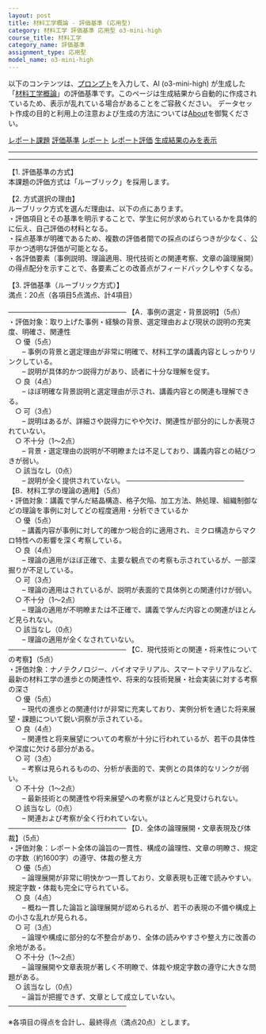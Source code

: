 ```yaml
---
layout: post
title: 材料工学概論 - 評価基準 (応用型)
category: 材料工学 評価基準 応用型 o3-mini-high
course_title: 材料工学
category_name: 評価基準
assignment_type: 応用型
model_name: o3-mini-high
---
```


以下のコンテンツは、[プロンプト](https://github.com/takedatoshiyuki/synthetic_assignments/tree/main/generated/材料工学/o3-mini-high/prompt_評価基準-応用型.md)を入力して、AI (o3-mini-high) が生成した「[材料工学概論](/contents/材料工学/)」の評価基準です。このページは生成結果から自動的に作成されているため、表示が乱れている場合があることをご容赦ください。
データセット作成の目的と利用上の注意および生成の方法については[About](/About)を御覧ください。

[レポート課題](../レポート課題-応用型)
[評価基準](../評価基準-応用型)
[レポート](../レポート-応用型)
[レポート評価](../レポート評価-応用型)
[生成結果のみを表示](https://github.com/takedatoshiyuki/synthetic_assignments/tree/main/generated/材料工学/o3-mini-high/評価基準-応用型.md)
  

***
***
  
【1. 評価基準の方式】  
本課題の評価方式は「ルーブリック」を採用します。

【2. 方式選択の理由】  
ルーブリック方式を選んだ理由は、以下の点にあります。  
・評価項目とその基準を明示することで、学生に何が求められているかを具体的に伝え、自己評価の材料となる。  
・採点基準が明確であるため、複数の評価者間での採点のばらつきが少なく、公平かつ透明な評価が可能となる。  
・各評価要素（事例説明、理論適用、現代技術との関連考察、文章の論理展開）の得点配分を示すことで、各要素ごとの改善点がフィードバックしやすくなる。

【3. 評価基準（ルーブリック方式）】  
満点：20点（各項目5点満点、計4項目）

────────────────────────
【A．事例の選定・背景説明】（5点）  
・評価対象：取り上げた事例・経験の背景、選定理由および現状の説明の充実度、明確さ、関連性  
　○ 優（5点）  
  – 事例の背景と選定理由が非常に明確で、材料工学の講義内容としっかりリンクしている。  
  – 説明が具体的かつ説得力があり、読者に十分な理解を促す。  
 ○ 良（4点）  
  – ほぼ明確な背景説明と選定理由が示され、講義内容との関連も理解できる。  
 ○ 可（3点）  
  – 説明はあるが、詳細さや説得力にやや欠け、関連性が部分的にしか表現されていない。  
 ○ 不十分（1～2点）  
  – 背景・選定理由の説明が不明瞭または不足しており、講義内容との結びつきが弱い。  
 ○ 該当なし（0点）  
  – 説明が全く提供されていない。
────────────────────────
【B．材料工学の理論の適用】（5点）  
・評価対象：講義で学んだ結晶構造、格子欠陥、加工方法、熱処理、組織制御などの理論を事例に対してどの程度適用・分析できているか  
 ○ 優（5点）  
  – 講義内容が事例に対して的確かつ総合的に適用され、ミクロ構造からマクロ特性への影響を深く考察している。  
 ○ 良（4点）  
  – 理論の適用がほぼ正確で、主要な観点での考察も示されているが、一部深掘りが不足している。  
 ○ 可（3点）  
  – 理論の適用はされているが、説明が表面的で具体例との関連付けが弱い。  
 ○ 不十分（1～2点）  
  – 理論の適用が不明瞭または不正確で、講義で学んだ内容との関連がほとんど見られない。  
 ○ 該当なし（0点）  
  – 理論の適用が全くなされていない。
────────────────────────
【C．現代技術との関連・将来性についての考察】（5点）  
・評価対象：ナノテクノロジー、バイオマテリアル、スマートマテリアルなど、最新の材料工学の進歩との関連性や、将来的な技術発展・社会実装に対する考察の深さ  
 ○ 優（5点）  
  – 現代の進歩との関連付けが非常に充実しており、実例分析を通じた将来展望・課題について鋭い洞察が示されている。  
 ○ 良（4点）  
  – 関連性と将来展望についての考察が十分に行われているが、若干の具体性や深度に欠ける部分がある。  
 ○ 可（3点）  
  – 考察は見られるものの、分析が表面的で、実例との具体的なリンクが弱い。  
 ○ 不十分（1～2点）  
  – 最新技術との関連性や将来展望への考察がほとんど見受けられない。  
 ○ 該当なし（0点）  
  – 関連および考察が全く行われていない。
────────────────────────
【D．全体の論理展開・文章表現及び体裁】（5点）  
・評価対象：レポート全体の論旨の一貫性、構成の論理性、文章の明瞭さ、規定の字数（約1600字）の遵守、体裁の整え方  
 ○ 優（5点）  
  – 論理展開が非常に明快かつ一貫しており、文章表現も正確で読みやすい。規定字数・体裁も完全に守られている。  
 ○ 良（4点）  
  – 概ね一貫した論旨と論理展開が認められるが、若干の表現の不備や構成上の小さな乱れが見られる。  
 ○ 可（3点）  
  – 論理や構成に部分的な不整合があり、全体の読みやすさや整え方に改善の余地がある。  
 ○ 不十分（1～2点）  
  – 論理展開や文章表現が著しく不明瞭で、体裁や規定字数の遵守に大きな問題がある。  
 ○ 該当なし（0点）  
  – 論旨が把握できず、文章として成立していない。
────────────────────────

※各項目の得点を合計し、最終得点（満点20点）とします。
